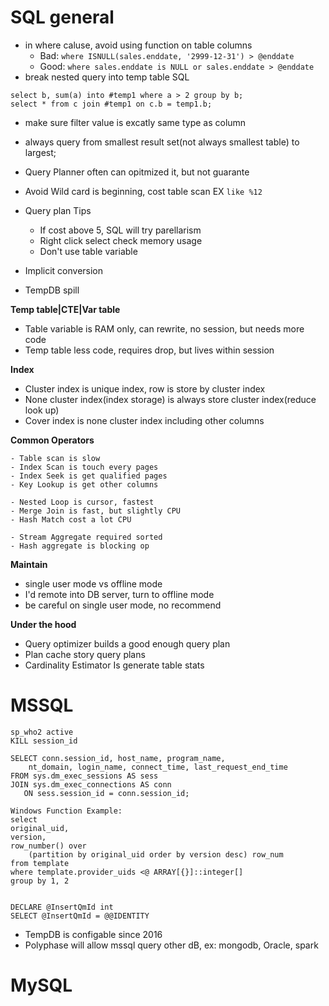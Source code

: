 # SQL general

- in where caluse, avoid using function on table columns
    - Bad: `where ISNULL(sales.enddate, '2999-12-31') > @enddate` 
    - Good: `where sales.enddate is NULL or sales.enddate > @enddate`
- break nested query into temp table SQL
```
select b, sum(a) into #temp1 where a > 2 group by b;
select * from c join #temp1 on c.b = temp1.b;
```
- make sure filter value is excatly same type as column
- always query from smallest result set(not always smallest table) to largest;
- Query Planner often can opitmized it, but not guarante

- Avoid Wild card is beginning, cost table scan EX `like %12`
- Query plan Tips
    - If cost above 5, SQL will try parellarism
    - Right click select check memory usage
    - Don't use table variable
- Implicit conversion
- TempDB spill


**Temp table|CTE|Var table**
- Table variable is RAM only, can rewrite, no session, but needs more code
- Temp table less code, requires drop, but lives within session


**Index**
- Cluster index is unique index, row is store by cluster index
- None cluster index(index storage) is always store cluster index(reduce look up)
- Cover index is none cluster index including other columns


**Common Operators**

    - Table scan is slow
    - Index Scan is touch every pages
    - Index Seek is get qualified pages 
    - Key Lookup is get other columns

    - Nested Loop is cursor, fastest
    - Merge Join is fast, but slightly CPU
    - Hash Match cost a lot CPU

    - Stream Aggregate required sorted
    - Hash aggregate is blocking op

**Maintain**

- single user mode vs offline mode
- I'd remote into DB server, turn to offline mode
- be careful on single user mode, no recommend


**Under the hood**
- Query optimizer builds a good enough query plan
- Plan cache story query plans
- Cardinality Estimator Is generate table stats

# MSSQL

```
sp_who2 active
KILL session_id

SELECT conn.session_id, host_name, program_name,
    nt_domain, login_name, connect_time, last_request_end_time 
FROM sys.dm_exec_sessions AS sess
JOIN sys.dm_exec_connections AS conn
   ON sess.session_id = conn.session_id;

Windows Function Example:
select
original_uid,
version,
row_number() over
    (partition by original_uid order by version desc) row_num
from template
where template.provider_uids <@ ARRAY[{}]::integer[]
group by 1, 2


DECLARE @InsertQmId int
SELECT @InsertQmId = @@IDENTITY
```

- TempDB is configable since 2016
- Polyphase will allow mssql query other dB, ex: mongodb, Oracle, spark

# MySQL

